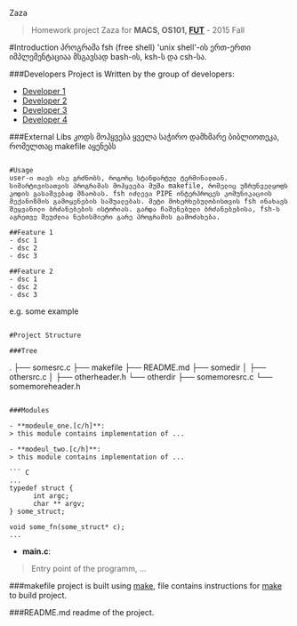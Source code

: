 Zaza
> Homework project Zaza for **MACS, OS101, [FUT](http://freeuni.edu.ge)** - 2015 Fall

#Introduction
პროგრამა fsh (free shell) 'unix shell'-ის ერთ-ერთი იმპლემენტაციაა მსგავსად bash-ის, ksh-ს და csh-სა.

###Developers
Project is Written by the group of developers:
- [Developer 1](https://github.com/dev1)
- [Developer 2](https://github.com/dev2)
- [Developer 3](https://github.com/dev3)
- [Developer 4](https://github.com/dev4)

###External Libs
კოდს მოჰყვება ყველა საჭირო დამხმარე ბიბლიოთეკა, რომელთაც makefile აყენებს
```

#Usage
user-ი თავს ისე გრძნობს, როგორც სტანდარტულ ტერმინალთან. სიმარტივისათვის პროგრამას მოჰყვება მუშა makefile, რომელიც უზრუნველყოფს კოდის გასაშვებად მზაობას. fsh იძლევა PIPE ინტერპროცეს კომუნიკაციის მექანიზმის გამოყენების საშუალებას. მეტი მოხერხებულობისთვის fsh ინახავს შეყვანილი ბრძანებების ისტორიას. გარდა ჩაშენებული ბრძანებებისა, fsh-ს აგრეთვე შეუძლია ნებისმიერი გარე პროგრამის გამოძახება. 

##Feature 1
- dsc 1
- dsc 2
- dsc 3

##Feature 2
- dsc 1
- dsc 2
- dsc 3
```
e.g.
some example
```

#Project Structure

###Tree
```
.
├── somesrc.c
├── makefile
├── README.md
├── somedir
│     ├── othersrc.c
│	    ├── otherheader.h
└── otherdir
      ├── somemoresrc.c
      └── somemoreheader.h
```

###Modules

- **modeule_one.[c/h]**:
> this module contains implementation of ...

- **modeul_two.[c/h]**:
> this module contains implementation of ...

``` C
...
typedef struct {
      int argc;
      char ** argv;
} some_struct;

void some_fn(some_struct* c);
...
```

- **main.c**:
> Entry point of the programm, ...

###makefile
project is built using [make](http://www.gnu.org/software/make/manual/make.html),
file contains instructions for [make](http://www.gnu.org/software/make/manual/make.html)
to build project.

###README.md
readme of the project.
